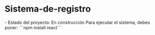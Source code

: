 <h1>Sistema-de-registro</h1>
- Estado del proyecto: En construcción
Para ejecutar el sistema, debes poner:
```npm install react```
